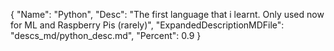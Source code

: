 {
  "Name": "Python",
  "Desc": "The first language that i learnt. Only used now for ML and Raspberry Pis (rarely)",
  "ExpandedDescriptionMDFile": "descs_md/python_desc.md",
  "Percent": 0.9
}